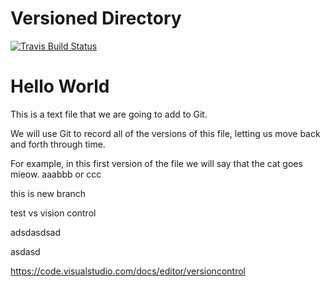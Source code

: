 # Versioned Directory

[ ![Travis Build Status](https://travis-ci.org/lingtengkong/gitVersionControl.svg?branch=master) ](https://travis-ci.org/lingtengkong/gitVersionControl)

# Hello World

This is a text file that we are going to add to Git.

We will use Git to record all of the versions of this file,
letting us move back and forth through time.

For example, in this first version of the file we
will say that the cat goes mieow.
aaabbb or ccc

this is new branch

test vs vision control

adsdasdsad

asdasd

https://code.visualstudio.com/docs/editor/versioncontrol
